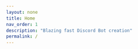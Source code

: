 ```yaml
---
layout: none
title: Home
nav_order: 1
description: "Blazing fast Discord Bot creation"
permalink: /
---
```


<html lang="en">
  <head>
    <meta charset="utf-8">
    <link rel="stylesheet" href="www/styles/styles.css">
    <link rel="stylesheet" data-aload="www/styles/fonts.css">
    <link rel="shortcut icon" href="favicon.ico">
    <meta http-equiv="X-UA-Compatible" content="IE=edge">
    <meta http-equiv="cleartype" content="on">
    <meta name="MobileOptimized" content="320">
    <meta name="HandheldFriendly" content="True">
    <meta name="apple-mobile-web-app-capable" content="yes">
    <meta name="viewport" content="width=device-width, initial-scale=1.0, user-scalable=no">
    <meta name="keywords" content="slideout, offcanvas, javascript, menu, touch">
    <meta name="author" content="Dango Web Solutions">
    <meta name="title" content="Dango Bots">
    <meta name="theme-color" content="#303136">
    <meta name="apple-mobile-web-app-status-bar-style" content="#303136">
    <meta name="msapplication-navbutton-color" content="#303136">
    <meta property="og:type" content="website">
    <meta property="og:url" content="https://bots.dangoweb.ga/">
    <meta property="og:title" content="Dango Bots">
    <meta property="og:description" content="Blazing fast Discord Bot creation">
    <meta property="og:image" content="https://bots.dangoweb.ga/banner.gif">
    <meta property="twitter:card" content="summary_large_image">
    <meta property="twitter:url" content="https://bots.dangoweb.ga/">
    <meta property="twitter:title" content="Dango Bots">
    <meta property="twitter:description" content="Blazing fast Discord Bot creation">
    <meta property="twitter:image" content="https://bots.dangoweb.ga/banner.gif">
    <meta name="description" content="Blazing fast Discord Bot creation">
    <title>Dango Bots | Blazing fast Discord Bot creation</title>
    <style>
            /* mobile */
        @media screen and (max-width: 900px) {
            .subtitle {
                margin:0 5px 45px 5px;
            }
        }

        /* desktop */
        @media screen and (min-width: 2000px) {
            .subtitle {
                margin:0 0 45px 0;
            }
        }
    </style>
  </head>
  <body>
    <main id="main" class="panel">
      <header class="panel-header">
        <a href="https://github.com/dangoweb" target="_blank" class="github-corner" aria-label="View on Github"><svg width="80" height="80" viewBox="0 0 250 250" style="fill:#151513; color:#fff; position: absolute; top: 0; border: 0; right: 0;" aria-hidden="true"><path d="M0,0 L115,115 L130,115 L142,142 L250,250 L250,0 Z"></path><path d="M128.3,109.0 C113.8,99.7 119.0,89.6 119.0,89.6 C122.0,82.7 120.5,78.6 120.5,78.6 C119.2,72.0 123.4,76.3 123.4,76.3 C127.3,80.9 125.5,87.3 125.5,87.3 C122.9,97.6 130.6,101.9 134.4,103.2" fill="currentColor" style="transform-origin: 130px 106px;" class="octo-arm"></path><path d="M115.0,115.0 C114.9,115.1 118.7,116.5 119.8,115.4 L133.7,101.6 C136.9,99.2 139.9,98.4 142.2,98.6 C133.8,88.0 127.5,74.4 143.8,58.0 C148.5,53.4 154.0,51.2 159.7,51.0 C160.3,49.4 163.2,43.6 171.4,40.1 C171.4,40.1 176.1,42.5 178.8,56.2 C183.1,58.6 187.2,61.8 190.9,65.4 C194.5,69.0 197.7,73.2 200.1,77.6 C213.8,80.2 216.3,84.9 216.3,84.9 C212.7,93.1 206.9,96.0 205.4,96.6 C205.1,102.4 203.0,107.8 198.3,112.5 C181.9,128.9 168.3,122.5 157.7,114.1 C157.9,116.9 156.7,120.9 152.7,124.9 L141.0,136.5 C139.8,137.7 141.6,141.9 141.8,141.8 Z" fill="currentColor" class="octo-body"></path></svg></a>
        <!--<button class="btn-hamburger js-slideout-toggle">
          <img src="../www/assets/menu.png" />
        </button>-->
	<br /><br /><br /><br />
	<img src="favicon.ico" height="100px" />
        <h1 class="title">Dango Bots</h1>
        <h2 class="subtitle">Blazing fast Discord Bot creation - Bot Name, Prefix, and Profile Picture is all that is needed to get started. Cool Bot addons like Music, Giveaways, Tickets, and more are available.</h2>
        <div class="panel-actions">
<!--
          <a href="https://github.com/mango/slideout/releases/" class="btn btn-download">Download</a>
          <a href="https://github.com/mango/slideout" target="_blank" class="btn btn-fork">Fork it</a>
-->
    	  <div class="svg-wrapper">
            <svg height="40" width="150" xmlns="http://www.w3.org/2000/svg">
              <rect id="shape" height="40" width="150" />
              <div id="text">
                <a href="https://discord.gg/ZftnftNqeP"><span class="spot"></span>Discord Server</a>
              </div>
   	    </svg>
    	  </div>
	<e style="padding-right:10px;padding-left:10px">or</e>
    	  <div class="svg-wrapper">
            <svg height="40" width="150" xmlns="http://www.w3.org/2000/svg">
              <rect id="shape" height="40" width="150" />
              <div id="text">
                <a href="docs"><span class="spot"></span>Get Started</a>
              </div>
   	    </svg>
    	  </div>
        </div>
      </header>

      <img src="../banner.gif" style="width:50%;border: 1px solid #6F12FF;border-radius: 4px;" />

      <section class="box">
        <h2 class="box-title">Select your Main Bot</h2>
        <div class="box-content">
          <ul>
            <li>Dango Bots v1</li>
            <li>Dango Bots v2 (Default, Recommended)</li>
            <li>Dango Bots v3</li>
          </ul>
        </div>
      </section>

      <section class="box">
        <h2 class="box-title">Setup</h2>
        <div class="box-content">
          Bot Name: <pre>Sample Bot Name</pre>
          Bot Prefix: <pre>samplebotprefix?</pre>
          Bot Profile Picture: <pre>https://sample.bot/profile-picture.png</pre>
        </div>
      </section>

      <section class="box">
        <h2 class="box-title">Usage</h2>
        <div class="box-content">
          <p>1. First of all, you'll need to have a menu ("#menu") and a main content ("#panel") into your body.</p>
          <pre><code class="language-markup">
&lt;nav id=&quot;menu&quot;&gt;
  &lt;header&gt;
    &lt;h2&gt;Menu&lt;/h2&gt;
  &lt;/header&gt;
&lt;/nav&gt;

&lt;main id=&quot;panel&quot;&gt;
  &lt;header&gt;
    &lt;h2&gt;Panel&lt;/h2&gt;
  &lt;/header&gt;
&lt;/main&gt;</code></pre>

          <p>2. Add the Slideout.js styles (index.css) in your web application.</p>
          <pre><code class="language-css">
body {
  width: 100%;
  height: 100%;
}

.slideout-menu {
  position: fixed;
  top: 0;
  bottom: 0;
  width: 256px;
  min-height: 100vh;
  overflow-y: scroll;
  -webkit-overflow-scrolling: touch;
  z-index: 0;
  display: none;
}

.slideout-menu-left {
  left: 0;
}

.slideout-menu-right {
  right: 0;
}

.slideout-panel {
  position: relative;
  z-index: 1;
  will-change: transform;
  background-color: #FFF; /* A background-color is required */
  min-height: 100vh;
}

.slideout-open,
.slideout-open body,
.slideout-open .slideout-panel {
  overflow: hidden;
}

.slideout-open .slideout-menu {
  display: block;
}</code></pre>

          <p>3. Then you just include Slideout.js and create a new instace with some options:</p>

          <pre><code class="language-markup">
&lt;script src=&quot;dist/slideout.min.js&quot;&gt;&lt;/script&gt;
&lt;script&gt;
  var slideout = new Slideout({
    'panel': document.getElementById('panel'),
    'menu': document.getElementById('menu'),
    'padding': 256,
    'tolerance': 70
  });
&lt;/script&gt;</code></pre>
        </div>
      </section>

      <footer class="panel-footer">
        <div class="box share-buttons">
          <iframe id="github-button" data-aload="https://ghbtns.com/github-btn.html?user=mango&amp;repo=slideout&amp;type=watch&amp;count=true" allowtransparency="true" frameborder="0" scrolling="0" width="152" height="30"></iframe>
          <iframe id="twitter" allowtransparency="true" frameborder="0" width="62" height="22" scrolling="no" src="https://platform.twitter.com/widgets/tweet_button.html?text=Slideout.js%3a%20A%20touch%20slideout%20navigation%20menu%20for%20your%20mobile%20web%20apps&url=https://slideout.js.org"></iframe>
        </div>
        <p>with <span class="heart">❤</span> by <a href="https://twitter.com/pazguille" target="_blank">pazguille</a></p>
      </footer>
    </main>

    <script>
      // slideout.js
      !function(t){if("object"==typeof exports&&"undefined"!=typeof module)module.exports=t();else if("function"==typeof define&&define.amd)define([],t);else{var e;"undefined"!=typeof window?e=window:"undefined"!=typeof global?e=global:"undefined"!=typeof self&&(e=self),e.Slideout=t()}}(function(){var t,e,n;return function i(t,e,n){function o(r,a){if(!e[r]){if(!t[r]){var u=typeof require=="function"&&require;if(!a&&u)return u(r,!0);if(s)return s(r,!0);var l=new Error("Cannot find module '"+r+"'");throw l.code="MODULE_NOT_FOUND",l}var f=e[r]={exports:{}};t[r][0].call(f.exports,function(e){var n=t[r][1][e];return o(n?n:e)},f,f.exports,i,t,e,n)}return e[r].exports}var s=typeof require=="function"&&require;for(var r=0;r<n.length;r++)o(n[r]);return o}({1:[function(t,e,n){"use strict";var i=t("decouple");var o=t("emitter");var s;var r=false;var a=window.document;var u=a.documentElement;var l=window.navigator.msPointerEnabled;var f={start:l?"MSPointerDown":"touchstart",move:l?"MSPointerMove":"touchmove",end:l?"MSPointerUp":"touchend"};var h=function v(){var t=/^(Webkit|Khtml|Moz|ms|O)(?=[A-Z])/;var e=a.getElementsByTagName("script")[0].style;for(var n in e){if(t.test(n)){return"-"+n.match(t)[0].toLowerCase()+"-"}}if("WebkitOpacity"in e){return"-webkit-"}if("KhtmlOpacity"in e){return"-khtml-"}return""}();function c(t,e){for(var n in e){if(e[n]){t[n]=e[n]}}return t}function p(t,e){t.prototype=c(t.prototype||{},e.prototype)}function d(t){while(t.parentNode){if(t.getAttribute("data-slideout-ignore")!==null){return t}t=t.parentNode}return null}function _(t){t=t||{};this._startOffsetX=0;this._currentOffsetX=0;this._opening=false;this._moved=false;this._opened=false;this._preventOpen=false;this._touch=t.touch===undefined?true:t.touch&&true;this._side=t.side||"left";this.panel=t.panel;this.menu=t.menu;if(!this.panel.classList.contains("slideout-panel")){this.panel.classList.add("slideout-panel")}if(!this.panel.classList.contains("slideout-panel-"+this._side)){this.panel.classList.add("slideout-panel-"+this._side)}if(!this.menu.classList.contains("slideout-menu")){this.menu.classList.add("slideout-menu")}if(!this.menu.classList.contains("slideout-menu-"+this._side)){this.menu.classList.add("slideout-menu-"+this._side)}this._fx=t.fx||"ease";this._duration=parseInt(t.duration,10)||300;this._tolerance=parseInt(t.tolerance,10)||70;this._padding=this._translateTo=parseInt(t.padding,10)||256;this._orientation=this._side==="right"?-1:1;this._translateTo*=this._orientation;if(this._touch){this._initTouchEvents()}}p(_,o);_.prototype.open=function(){var t=this;this.emit("beforeopen");if(!u.classList.contains("slideout-open")){u.classList.add("slideout-open")}this._setTransition();this._translateXTo(this._translateTo);this._opened=true;setTimeout(function(){t.panel.style.transition=t.panel.style["-webkit-transition"]="";t.emit("open")},this._duration+50);return this};_.prototype.close=function(){var t=this;if(!this.isOpen()&&!this._opening){return this}this.emit("beforeclose");this._setTransition();this._translateXTo(0);this._opened=false;setTimeout(function(){u.classList.remove("slideout-open");t.panel.style.transition=t.panel.style["-webkit-transition"]=t.panel.style[h+"transform"]=t.panel.style.transform="";t.emit("close")},this._duration+50);return this};_.prototype.toggle=function(){return this.isOpen()?this.close():this.open()};_.prototype.isOpen=function(){return this._opened};_.prototype._translateXTo=function(t){this._currentOffsetX=t;this.panel.style[h+"transform"]=this.panel.style.transform="translateX("+t+"px)";return this};_.prototype._setTransition=function(){this.panel.style[h+"transition"]=this.panel.style.transition=h+"transform "+this._duration+"ms "+this._fx;return this};_.prototype._initTouchEvents=function(){var t=this;this._onScrollFn=i(a,"scroll",function(){if(!t._moved){clearTimeout(s);r=true;s=setTimeout(function(){r=false},250)}});this._preventMove=function(e){if(t._moved){e.preventDefault()}};a.addEventListener(f.move,this._preventMove);this._resetTouchFn=function(e){if(typeof e.touches==="undefined"){return}t._moved=false;t._opening=false;t._startOffsetX=e.touches[0].pageX;t._preventOpen=!t._touch||!t.isOpen()&&t.menu.clientWidth!==0};this.panel.addEventListener(f.start,this._resetTouchFn);this._onTouchCancelFn=function(){t._moved=false;t._opening=false};this.panel.addEventListener("touchcancel",this._onTouchCancelFn);this._onTouchEndFn=function(){if(t._moved){t.emit("translateend");t._opening&&Math.abs(t._currentOffsetX)>t._tolerance?t.open():t.close()}t._moved=false};this.panel.addEventListener(f.end,this._onTouchEndFn);this._onTouchMoveFn=function(e){if(r||t._preventOpen||typeof e.touches==="undefined"||d(e.target)){return}var n=e.touches[0].clientX-t._startOffsetX;var i=t._currentOffsetX=n;if(Math.abs(i)>t._padding){return}if(Math.abs(n)>20){t._opening=true;var o=n*t._orientation;if(t._opened&&o>0||!t._opened&&o<0){return}if(!t._moved){t.emit("translatestart")}if(o<=0){i=n+t._padding*t._orientation;t._opening=false}if(!(t._moved&&u.classList.contains("slideout-open"))){u.classList.add("slideout-open")}t.panel.style[h+"transform"]=t.panel.style.transform="translateX("+i+"px)";t.emit("translate",i);t._moved=true}};this.panel.addEventListener(f.move,this._onTouchMoveFn);return this};_.prototype.enableTouch=function(){this._touch=true;return this};_.prototype.disableTouch=function(){this._touch=false;return this};_.prototype.destroy=function(){this.close();a.removeEventListener(f.move,this._preventMove);this.panel.removeEventListener(f.start,this._resetTouchFn);this.panel.removeEventListener("touchcancel",this._onTouchCancelFn);this.panel.removeEventListener(f.end,this._onTouchEndFn);this.panel.removeEventListener(f.move,this._onTouchMoveFn);a.removeEventListener("scroll",this._onScrollFn);this.open=this.close=function(){};return this};e.exports=_},{decouple:2,emitter:3}],2:[function(t,e,n){"use strict";var i=function(){return window.requestAnimationFrame||window.webkitRequestAnimationFrame||function(t){window.setTimeout(t,1e3/60)}}();function o(t,e,n){var o,s=false;function r(t){o=t;a()}function a(){if(!s){i(u);s=true}}function u(){n.call(t,o);s=false}t.addEventListener(e,r,false);return r}e.exports=o},{}],3:[function(t,e,n){"use strict";var i=function(t,e){if(!(t instanceof e)){throw new TypeError("Cannot call a class as a function")}};n.__esModule=true;var o=function(){function t(){i(this,t)}t.prototype.on=function e(t,n){this._eventCollection=this._eventCollection||{};this._eventCollection[t]=this._eventCollection[t]||[];this._eventCollection[t].push(n);return this};t.prototype.once=function n(t,e){var n=this;function i(){n.off(t,i);e.apply(this,arguments)}i.listener=e;this.on(t,i);return this};t.prototype.off=function o(t,e){var n=undefined;if(!this._eventCollection||!(n=this._eventCollection[t])){return this}n.forEach(function(t,i){if(t===e||t.listener===e){n.splice(i,1)}});if(n.length===0){delete this._eventCollection[t]}return this};t.prototype.emit=function s(t){var e=this;for(var n=arguments.length,i=Array(n>1?n-1:0),o=1;o<n;o++){i[o-1]=arguments[o]}var s=undefined;if(!this._eventCollection||!(s=this._eventCollection[t])){return this}s=s.slice(0);s.forEach(function(t){return t.apply(e,i)});return this};return t}();n["default"]=o;e.exports=n["default"]},{}]},{},[1])(1)});

      var slideout = new Slideout({
        'panel': document.getElementById('main'),
        'menu': document.getElementById('menu'),
        'padding': 256,
        'tolerance': 70
      });

      document.querySelector('.js-slideout-toggle').addEventListener('click', function() {
        slideout.toggle();
      });

      document.querySelector('.menu').addEventListener('click', function(eve) {
        if (eve.target.nodeName === 'A') { slideout.close(); }
      });

      // aload
      function aload(t){"use strict";t=t||window.document.querySelectorAll("[data-aload]"),void 0===t.length&&(t=[t]);var a,e=0,r=t.length;for(e;r>e;e+=1)a=t[e],a["LINK"!==a.tagName?"src":"href"]=a.getAttribute("data-aload"),a.removeAttribute("data-aload");return t}

      // http://prismjs.com/download.html?themes=prism-okaidia&languages=markup+css+clike+javascript&plugins=line-numbers
      self="undefined"!=typeof window?window:"undefined"!=typeof WorkerGlobalScope&&self instanceof WorkerGlobalScope?self:{};var Prism=function(){var e=/\blang(?:uage)?-(?!\*)(\w+)\b/i,t=self.Prism={util:{encode:function(e){return e instanceof n?new n(e.type,t.util.encode(e.content),e.alias):"Array"===t.util.type(e)?e.map(t.util.encode):e.replace(/&/g,"&amp;").replace(/</g,"&lt;").replace(/\u00a0/g," ")},type:function(e){return Object.prototype.toString.call(e).match(/\[object (\w+)\]/)[1]},clone:function(e){var n=t.util.type(e);switch(n){case"Object":var a={};for(var r in e)e.hasOwnProperty(r)&&(a[r]=t.util.clone(e[r]));return a;case"Array":return e.map(function(e){return t.util.clone(e)})}return e}},languages:{extend:function(e,n){var a=t.util.clone(t.languages[e]);for(var r in n)a[r]=n[r];return a},insertBefore:function(e,n,a,r){r=r||t.languages;var i=r[e];if(2==arguments.length){a=arguments[1];for(var l in a)a.hasOwnProperty(l)&&(i[l]=a[l]);return i}var s={};for(var o in i)if(i.hasOwnProperty(o)){if(o==n)for(var l in a)a.hasOwnProperty(l)&&(s[l]=a[l]);s[o]=i[o]}return t.languages.DFS(t.languages,function(t,n){n===r[e]&&t!=e&&(this[t]=s)}),r[e]=s},DFS:function(e,n,a){for(var r in e)e.hasOwnProperty(r)&&(n.call(e,r,e[r],a||r),"Object"===t.util.type(e[r])?t.languages.DFS(e[r],n):"Array"===t.util.type(e[r])&&t.languages.DFS(e[r],n,r))}},highlightAll:function(e,n){for(var a,r=document.querySelectorAll('code[class*="language-"], [class*="language-"] code, code[class*="lang-"], [class*="lang-"] code'),i=0;a=r[i++];)t.highlightElement(a,e===!0,n)},highlightElement:function(a,r,i){for(var l,s,o=a;o&&!e.test(o.className);)o=o.parentNode;if(o&&(l=(o.className.match(e)||[,""])[1],s=t.languages[l]),s){a.className=a.className.replace(e,"").replace(/\s+/g," ")+" language-"+l,o=a.parentNode,/pre/i.test(o.nodeName)&&(o.className=o.className.replace(e,"").replace(/\s+/g," ")+" language-"+l);var u=a.textContent;if(u){u=u.replace(/^(?:\r?\n|\r)/,"");var g={element:a,language:l,grammar:s,code:u};if(t.hooks.run("before-highlight",g),r&&self.Worker){var c=new Worker(t.filename);c.onmessage=function(e){g.highlightedCode=n.stringify(JSON.parse(e.data),l),t.hooks.run("before-insert",g),g.element.innerHTML=g.highlightedCode,i&&i.call(g.element),t.hooks.run("after-highlight",g)},c.postMessage(JSON.stringify({language:g.language,code:g.code}))}else g.highlightedCode=t.highlight(g.code,g.grammar,g.language),t.hooks.run("before-insert",g),g.element.innerHTML=g.highlightedCode,i&&i.call(a),t.hooks.run("after-highlight",g)}}},highlight:function(e,a,r){var i=t.tokenize(e,a);return n.stringify(t.util.encode(i),r)},tokenize:function(e,n){var a=t.Token,r=[e],i=n.rest;if(i){for(var l in i)n[l]=i[l];delete n.rest}e:for(var l in n)if(n.hasOwnProperty(l)&&n[l]){var s=n[l];s="Array"===t.util.type(s)?s:[s];for(var o=0;o<s.length;++o){var u=s[o],g=u.inside,c=!!u.lookbehind,f=0,h=u.alias;u=u.pattern||u;for(var p=0;p<r.length;p++){var d=r[p];if(r.length>e.length)break e;if(!(d instanceof a)){u.lastIndex=0;var m=u.exec(d);if(m){c&&(f=m[1].length);var y=m.index-1+f,m=m[0].slice(f),v=m.length,k=y+v,b=d.slice(0,y+1),w=d.slice(k+1),N=[p,1];b&&N.push(b);var O=new a(l,g?t.tokenize(m,g):m,h);N.push(O),w&&N.push(w),Array.prototype.splice.apply(r,N)}}}}}return r},hooks:{all:{},add:function(e,n){var a=t.hooks.all;a[e]=a[e]||[],a[e].push(n)},run:function(e,n){var a=t.hooks.all[e];if(a&&a.length)for(var r,i=0;r=a[i++];)r(n)}}},n=t.Token=function(e,t,n){this.type=e,this.content=t,this.alias=n};if(n.stringify=function(e,a,r){if("string"==typeof e)return e;if("Array"===t.util.type(e))return e.map(function(t){return n.stringify(t,a,e)}).join("");var i={type:e.type,content:n.stringify(e.content,a,r),tag:"span",classes:["token",e.type],attributes:{},language:a,parent:r};if("comment"==i.type&&(i.attributes.spellcheck="true"),e.alias){var l="Array"===t.util.type(e.alias)?e.alias:[e.alias];Array.prototype.push.apply(i.classes,l)}t.hooks.run("wrap",i);var s="";for(var o in i.attributes)s+=o+'="'+(i.attributes[o]||"")+'"';return"<"+i.tag+' class="'+i.classes.join(" ")+'" '+s+">"+i.content+"</"+i.tag+">"},!self.document)return self.addEventListener?(self.addEventListener("message",function(e){var n=JSON.parse(e.data),a=n.language,r=n.code;self.postMessage(JSON.stringify(t.util.encode(t.tokenize(r,t.languages[a])))),self.close()},!1),self.Prism):self.Prism;var a=document.getElementsByTagName("script");return a=a[a.length-1],a&&(t.filename=a.src,document.addEventListener&&!a.hasAttribute("data-manual")&&document.addEventListener("DOMContentLoaded",t.highlightAll)),self.Prism}();"undefined"!=typeof module&&module.exports&&(module.exports=Prism);;
      Prism.languages.markup={comment:/<!--[\w\W]*?-->/g,prolog:/<\?.+?\?>/,doctype:/<!DOCTYPE.+?>/,cdata:/<!\[CDATA\[[\w\W]*?]]>/i,tag:{pattern:/<\/?[\w:-]+\s*(?:\s+[\w:-]+(?:=(?:("|')(\\?[\w\W])*?\1|[^\s'">=]+))?\s*)*\/?>/gi,inside:{tag:{pattern:/^<\/?[\w:-]+/i,inside:{punctuation:/^<\/?/,namespace:/^[\w-]+?:/}},"attr-value":{pattern:/=(?:('|")[\w\W]*?(\1)|[^\s>]+)/gi,inside:{punctuation:/=|>|"/g}},punctuation:/\/?>/g,"attr-name":{pattern:/[\w:-]+/g,inside:{namespace:/^[\w-]+?:/}}}},entity:/&#?[\da-z]{1,8};/gi},Prism.hooks.add("wrap",function(t){"entity"===t.type&&(t.attributes.title=t.content.replace(/&amp;/,"&"))});;
      Prism.languages.css={comment:/\/\*[\w\W]*?\*\//g,atrule:{pattern:/@[\w-]+?.*?(;|(?=\s*\{))/gi,inside:{punctuation:/[;:]/g}},url:/url\((?:(["'])(\\\n|\\?.)*?\1|.*?)\)/gi,selector:/[^\{\}\s][^\{\};]*(?=\s*\{)/g,string:/("|')(\\\n|\\?.)*?\1/g,property:/(\b|\B)[\w-]+(?=\s*:)/gi,important:/\B!important\b/gi,punctuation:/[\{\};:]/g,"function":/[-a-z0-9]+(?=\()/gi},Prism.languages.markup&&(Prism.languages.insertBefore("markup","tag",{style:{pattern:/<style[\w\W]*?>[\w\W]*?<\/style>/gi,inside:{tag:{pattern:/<style[\w\W]*?>|<\/style>/gi,inside:Prism.languages.markup.tag.inside},rest:Prism.languages.css},alias:"language-css"}}),Prism.languages.insertBefore("inside","attr-value",{"style-attr":{pattern:/\s*style=("|').*?\1/gi,inside:{"attr-name":{pattern:/^\s*style/gi,inside:Prism.languages.markup.tag.inside},punctuation:/^\s*=\s*['"]|['"]\s*$/,"attr-value":{pattern:/.+/gi,inside:Prism.languages.css}},alias:"language-css"}},Prism.languages.markup.tag));;
      Prism.languages.clike={comment:[{pattern:/(^|[^\\])\/\*[\w\W]*?\*\//g,lookbehind:!0},{pattern:/(^|[^\\:])\/\/.*?(\r?\n|$)/g,lookbehind:!0}],string:/("|')(\\\n|\\?.)*?\1/g,"class-name":{pattern:/((?:(?:class|interface|extends|implements|trait|instanceof|new)\s+)|(?:catch\s+\())[a-z0-9_\.\\]+/gi,lookbehind:!0,inside:{punctuation:/(\.|\\)/}},keyword:/\b(if|else|while|do|for|return|in|instanceof|function|new|try|throw|catch|finally|null|break|continue)\b/g,"boolean":/\b(true|false)\b/g,"function":{pattern:/[a-z0-9_]+\(/gi,inside:{punctuation:/\(/}},number:/\b-?(0x[\dA-Fa-f]+|\d*\.?\d+([Ee]-?\d+)?)\b/g,operator:/[-+]{1,2}|!|<=?|>=?|={1,3}|&{1,2}|\|?\||\?|\*|\/|~|\^|%/g,ignore:/&(lt|gt|amp);/gi,punctuation:/[{}[\];(),.:]/g};;
      Prism.languages.javascript=Prism.languages.extend("clike",{keyword:/\b(break|case|catch|class|const|continue|debugger|default|delete|do|else|enum|export|extends|false|finally|for|function|get|if|implements|import|in|instanceof|interface|let|new|null|package|private|protected|public|return|set|static|super|switch|this|throw|true|try|typeof|var|void|while|with|yield)\b/g,number:/\b-?(0x[\dA-Fa-f]+|\d*\.?\d+([Ee][+-]?\d+)?|NaN|-?Infinity)\b/g,"function":/(?!\d)[a-z0-9_$]+(?=\()/gi}),Prism.languages.insertBefore("javascript","keyword",{regex:{pattern:/(^|[^/])\/(?!\/)(\[.+?]|\\.|[^/\r\n])+\/[gim]{0,3}(?=\s*($|[\r\n,.;})]))/g,lookbehind:!0}}),Prism.languages.markup&&Prism.languages.insertBefore("markup","tag",{script:{pattern:/<script[\w\W]*?>[\w\W]*?<\/script>/gi,inside:{tag:{pattern:/<script[\w\W]*?>|<\/script>/gi,inside:Prism.languages.markup.tag.inside},rest:Prism.languages.javascript},alias:"language-javascript"}});;
      Prism.hooks.add("after-highlight",function(e){var n=e.element.parentNode;if(n&&/pre/i.test(n.nodeName)&&-1!==n.className.indexOf("line-numbers")){var t,a=1+e.code.split("\n").length;lines=new Array(a),lines=lines.join("<span></span>"),t=document.createElement("span"),t.className="line-numbers-rows",t.innerHTML=lines,n.hasAttribute("data-start")&&(n.style.counterReset="linenumber "+(parseInt(n.getAttribute("data-start"),10)-1)),e.element.appendChild(t)}});;

      window.onload = function() {
        aload();
        document.querySelector('.iphone').className += ' shown';
        document.querySelector('.tooltip').className += ' shake';
        (function(i,s,o,g,r,a,m){i['GoogleAnalyticsObject']=r;i[r]=i[r]||function(){
        (i[r].q=i[r].q||[]).push(arguments)},i[r].l=1*new Date();a=s.createElement(o),
        m=s.getElementsByTagName(o)[0];a.async=1;a.src=g;m.parentNode.insertBefore(a,m)
        })(window,document,'script','//www.google-analytics.com/analytics.js','ga');
        ga('create', 'UA-15753373-13', 'auto');
        ga('send', 'pageview');
      }
    </script>
  </body>
</html>